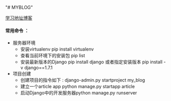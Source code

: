 "# MYBLOG" 


   [学习地址博客](https://andrew-liu.gitbooks.io/django-blog/content/ )
  
 #### 常用命令 ：
- 服务器环境
    - 安装virtualenv pip install virtualenv  
    - 查看当前环境下的安装包 pip list  
    - 安装最新版本的Django pip install  django 或者指定安装版本 pip install -v django==1.7.1
- 项目创建
    - 创建项目的指令如下 : django-admin.py startproject my_blog
    - 建立一个article app python manage.py startapp article
    - 启动Django中的开发服务器python manage.py runserver  

            